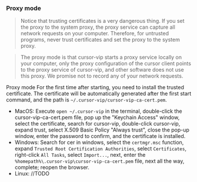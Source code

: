 ### Proxy mode

> Notice that trusting certificates is a very dangerous thing. If you set the proxy to the system proxy, the proxy service can capture all network requests on your computer. Therefore, for untrusted programs, never trust certificates and set the proxy to the system proxy.

> The proxy mode is that cursor-vip starts a proxy service locally on your computer, only the proxy configuration of the cursor client points to the proxy service of cursor-vip, and other software does not use this proxy. We promise not to record any of your network requests.

Proxy mode For the first time after starting, you need to install the trusted certificate. The certificate will be automatically generated after the first start command, and the path is `~/.cursor-vip/cursor-vip-ca-cert.pem`.
* MacOS: Execute `open ~/.cursor-vip` in the terminal, double-click the cursor-vip-ca-cert.pem file, pop up the "Keychain Access" window, select the certificate, search for cursor-vip, double-click cursor-vip, expand trust, select X.509 Basic Policy "Always trust", close the pop-up window, enter the password to confirm, and the certificate is installed.
* Windows: Search for cer in windows, select the `certmgr.msc` function, expand `Trusted Root Certification Authorities`, select `Certificates`, right-click `All Tasks`, select `Import...`, next, enter the `%homepath%\.cursor-vip\cursor-vip-ca-cert.pem` file, next all the way, complete; reopen the browser.
* Linux: //TODO 

